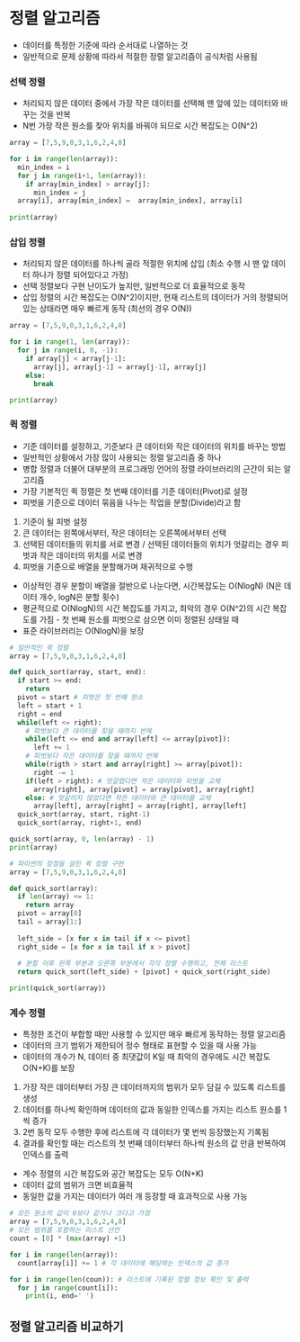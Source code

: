 # 정렬 알고리즘
- 데이터를 특정한 기준에 따라 순서대로 나열하는 것
- 일반적으로 문제 상황에 따라서 적절한 정렬 알고리즘이 공식처럼 사용됨

### 선택 정렬
- 처리되지 않은 데이터 중에서 가장 작은 데이터를 선택해 맨 앞에 있는 데이터와 바꾸는 것을 반복
- N번 가장 작은 원소를 찾아 위치를 바꿔야 되므로 시간 복잡도는 O(N^2)

```python
array = [7,5,9,0,3,1,6,2,4,8]

for i in range(len(array)):
  min_index = i
  for j in range(i+1, len(array)):
    if array[min_index] > array[j]:
      min_index = j
  array[i], array[min_index] =  array[min_index], array[i]
  
print(array)
```

### 삽입 정렬
- 처리되지 않은 데이터를 하나씩 골라 적절한 위치에 삽입 (최소 수행 시 맨 앞 데이터 하나가 정렬 되어있다고 가정)
- 선택 정렬보다 구현 난이도가 높지만, 일반적으로 더 효율적으로 동작
- 삽입 정렬의 시간 복잡도는 O(N^2)이지만, 현재 리스트의 데이터가 거의 정렬되어 있는 상태라면 매우 빠르게 동작 (최선의 경우 O(N))

```python
array = [7,5,9,0,3,1,6,2,4,8]

for i in range(1, len(array)):
  for j in range(i, 0, -1):
    if array[j] < array[j-1]:
      array[j], array[j-1] = array[j-1], array[j]
    else:
      break

print(array)
```

### 퀵 정렬
- 기준 데이터를 설정하고, 기준보다 큰 데이터와 작은 데이터의 위치를 바꾸는 방법
- 일반적인 상황에서 가장 많이 사용되는 정렬 알고리즘 중 하나
- 병합 정렬과 더불어 대부분의 프로그래밍 언어의 정렬 라이브러리의 근간이 되는 알고리즘
- 가장 기본적인 퀵 정렬은 첫 번째 데이터를 기준 데이터(Pivot)로 설정
- 피벗을 기준으로 데이터 묶음을 나누는 작업을 분할(Divide)라고 함

1. 기준이 될 피벗 설정
2. 큰 데이터는 왼쪽에서부터, 작은 데이터는 오른쪽에서부터 선택
3. 선택된 데이터들의 위치를 서로 변경 / 선택된 데이터들의 위치가 엇갈리는 경우 피벗과 작은 데이터의 위치를 서로 변경
4. 피벗을 기준으로 배열을 분할해가며 재귀적으로 수행

- 이상적인 경우 분할이 배열을 절반으로 나눈다면, 시간복잡도는 O(NlogN) (N은 데이터 개수, logN은 분할 횟수)
- 평균적으로 O(NlogN)의 시간 복잡도를 가지고, 최악의 경우 O(N^2)의 시간 복잡도를 가짐 - 첫 번째 원소를 피벗으로 삼으면 이미 정렬된 상태일 때
- 표준 라이브러리는 O(NlogN)을 보장

```python
# 일반적인 퀵 정렬
array = [7,5,9,0,3,1,6,2,4,8]

def quick_sort(array, start, end):
  if start >= end:
    return
  pivot = start # 피벗은 첫 번째 원소
  left = start + 1
  right = end
  while(left <= right):
    # 피벗보다 큰 데이터를 찾을 때까지 반복
    while(left <= end and array[left] <= array[pivot]):
      left += 1
    # 피벗보다 작은 데이터를 찾을 때까지 반복
    while(rigth > start and array[right] >= array[pivot]):
      right -= 1
    if(left > right): # 엇갈렸다면 작은 데이터와 피벗을 교체
      array[right], array[pivot] = array[pivot], array[right]
    else: # 엇갈리지 않았다면 작은 데이터와 큰 데이터를 교체
      array[left], array[right] = array[right], array[left]
  quick_sort(array, start, right-1)
  quick_sort(array, right+1, end)

quick_sort(array, 0, len(array) - 1)
print(array)
```

```python
# 파이썬의 장점을 살린 퀵 정렬 구현
array = [7,5,9,0,3,1,6,2,4,8]

def quick_sort(array):
  if len(array) <= 1:
    return array
  pivot = array[0]
  tail = array[1:]
  
  left_side = [x for x in tail if x <= pivot]
  right_side = [x for x in tail if x > pivot]
  
  # 분할 이후 왼쪽 부분과 오른쪽 부분에서 각각 정렬 수행하고, 전체 리스트 
  return quick_sort(left_side) + [pivot] + quick_sort(right_side)

print(quick_sort(array))
```

### 계수 정렬
- 특정한 조건이 부합할 때만 사용할 수 있지만 매우 빠르게 동작하는 정렬 알고리즘
- 데이터의 크기 범위가 제한되어 정수 형태로 표현할 수 있을 때 사용 가능
- 데이터의 개수가 N, 데이터 중 최댓값이 K일 때 최악의 경우에도 시간 복잡도 O(N+K)를 보장

1. 가장 작은 데이터부터 가장 큰 데이터까지의 범위가 모두 담길 수 있도록 리스트를 생성
2. 데이터를 하나씩 확인하며 데이터의 값과 동일한 인덱스를 가지는 리스트 원소를 1씩 증가
3. 2번 동작 모두 수행한 후에 리스트에 각 데이터가 몇 번씩 등장했는지 기록됨
4. 결과를 확인할 때는 리스트의 첫 번째 데이터부터 하나씩 원소의 값 만큼 반복하여 인덱스를 출력

- 계수 정렬의 시간 복잡도와 공간 복잡도는 모두 O(N+K)
- 데이터 값의 범위가 크면 비효율적
- 동일한 값을 가지는 데이터가 여러 개 등장할 때 효과적으로 사용 가능

```python
# 모든 원소의 값이 0보다 같거나 크다고 가정
array = [7,5,9,0,3,1,6,2,4,8]
# 모든 범위를 포함하는 리스트 선언
count = [0] * (max(array) +1)

for i in range(len(array)):
  count[array[i]] += 1 # 각 데이터에 해당하는 인덱스의 값 증가

for i in range(len(coun)): # 리스트에 기록된 정렬 정보 확인 및 출력
  for j in range(count[i]):
    print(i, end=' ')
```

## 정렬 알고리즘 비교하기

